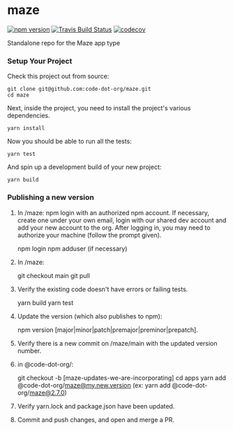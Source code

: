 # maze

[![npm version](https://img.shields.io/npm/v/@code-dot-org/maze.svg)](https://www.npmjs.com/package/@code-dot-org/maze)
[![Travis Build Status](https://img.shields.io/travis/code-dot-org/maze.svg)](https://travis-ci.org/code-dot-org/maze/)
[![codecov](https://codecov.io/gh/code-dot-org/maze/branch/main/graph/badge.svg)](https://codecov.io/gh/code-dot-org/maze)

Standalone repo for the Maze app type
### Setup Your Project

Check this project out from source:

    git clone git@github.com:code-dot-org/maze.git
    cd maze
    
Next, inside the project, you need to install the project's various dependencies.

    yarn install
    
Now you should be able to run all the tests:

    yarn test
    
And spin up a development build of your new project:

    yarn build

### Publishing a new version

1. In /maze: npm login with an authorized npm account. If necessary, create one under your own email, login with our shared dev account and add your new account to the org. After logging in, you may need to authorize your machine (follow the prompt given).

    npm login
    npm adduser (if necessary)

2. In /maze: 

    git checkout main
    git pull

3. Verify the existing code doesn't have errors or failing tests.

    yarn build
    yarn test

4. Update the version (which also publishes to npm):

    npm version [major|minor|patch|premajor|preminor|prepatch].

5. Verify there is a new commit on /maze/main with the updated version number. 

6. in @code-dot-org/: 

    git checkout -b [maze-updates-we-are-incorporating]
    cd apps
    yarn add @code-dot-org/maze@my.new.version (ex: yarn add @code-dot-org/maze@2.7.0)
 
7. Verify yarn.lock and package.json have been updated.

8. Commit and push changes, and open and merge a PR.
